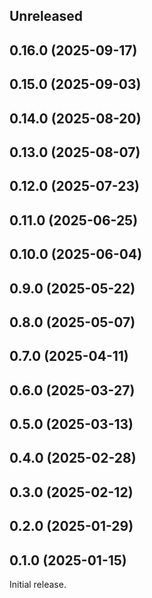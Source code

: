 <!-- Learn how to maintain this file at https://github.com/WordPress/gutenberg/tree/HEAD/packages#maintaining-changelogs. -->

## Unreleased

## 0.16.0 (2025-09-17)

## 0.15.0 (2025-09-03)

## 0.14.0 (2025-08-20)

## 0.13.0 (2025-08-07)

## 0.12.0 (2025-07-23)

## 0.11.0 (2025-06-25)

## 0.10.0 (2025-06-04)

## 0.9.0 (2025-05-22)

## 0.8.0 (2025-05-07)

## 0.7.0 (2025-04-11)

## 0.6.0 (2025-03-27)

## 0.5.0 (2025-03-13)

## 0.4.0 (2025-02-28)

## 0.3.0 (2025-02-12)

## 0.2.0 (2025-01-29)

## 0.1.0 (2025-01-15)

Initial release.
